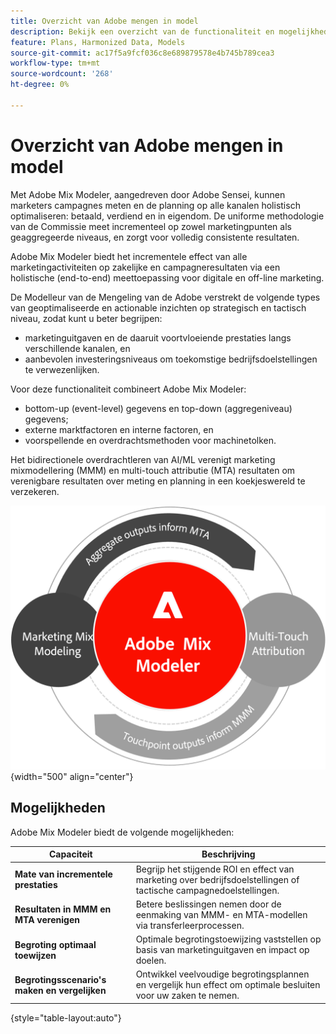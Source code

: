 ```yaml
---
title: Overzicht van Adobe mengen in model
description: Bekijk een overzicht van de functionaliteit en mogelijkheden van Adobe Mix Modeler.
feature: Plans, Harmonized Data, Models
source-git-commit: ac17f5a9fcf036c8e689879578e4b745b789cea3
workflow-type: tm+mt
source-wordcount: '268'
ht-degree: 0%

---
```



# Overzicht van Adobe mengen in model

Met Adobe Mix Modeler, aangedreven door Adobe Sensei, kunnen marketers campagnes meten en de planning op alle kanalen holistisch optimaliseren: betaald, verdiend en in eigendom. De uniforme methodologie van de Commissie meet incrementeel op zowel marketingpunten als geaggregeerde niveaus, en zorgt voor volledig consistente resultaten.

Adobe Mix Modeler biedt het incrementele effect van alle marketingactiviteiten op zakelijke en campagneresultaten via een holistische (end-to-end) meettoepassing voor digitale en off-line marketing.

De Modelleur van de Mengeling van de Adobe verstrekt de volgende types van geoptimaliseerde en actionable inzichten op strategisch en tactisch niveau, zodat kunt u beter begrijpen:

* marketinguitgaven en de daaruit voortvloeiende prestaties langs verschillende kanalen, en
* aanbevolen investeringsniveaus om toekomstige bedrijfsdoelstellingen te verwezenlijken.


Voor deze functionaliteit combineert Adobe Mix Modeler:

* bottom-up (event-level) gegevens en top-down (aggregeniveau) gegevens;
* externe marktfactoren en interne factoren, en
* voorspellende en overdrachtsmethoden voor machinetolken.

Het bidirectionele overdrachtleren van AI/ML verenigt marketing mixmodellering (MMM) en multi-touch attributie (MTA) resultaten om verenigbare resultaten over meting en planning in een koekjeswereld te verzekeren.

![Bidirectioneel leren van overdracht](../assets/birdirectional-transfer-learning.png){width="500" align="center"}


## Mogelijkheden

Adobe Mix Modeler biedt de volgende mogelijkheden:

| Capaciteit | Beschrijving |
|---|---|
| **Mate van incrementele prestaties** | Begrijp het stijgende ROI en effect van marketing over bedrijfsdoelstellingen of tactische campagnedoelstellingen. |
| **Resultaten in MMM en MTA verenigen** | Betere beslissingen nemen door de eenmaking van MMM- en MTA-modellen via transferleerprocessen. |
| **Begroting optimaal toewijzen** | Optimale begrotingstoewijzing vaststellen op basis van marketinguitgaven en impact op doelen. |
| **Begrotingsscenario&#39;s maken en vergelijken** | Ontwikkel veelvoudige begrotingsplannen en vergelijk hun effect om optimale besluiten voor uw zaken te nemen. |

{style="table-layout:auto"}









